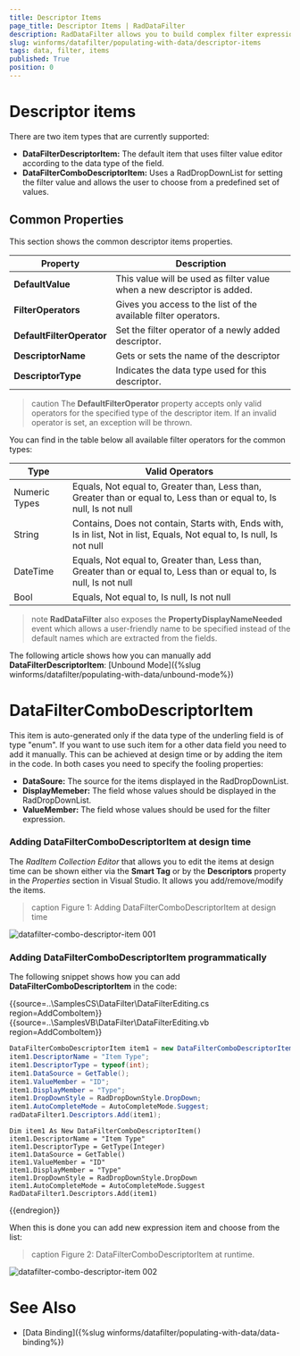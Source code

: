 ```yaml
---
title: Descriptor Items
page_title: Descriptor Items | RadDataFilter
description: RadDataFilter allows you to build complex filter expressions based on the data and collection type of the source fields. 
slug: winforms/datafilter/populating-with-data/descriptor-items
tags: data, filter, items
published: True
position: 0
---
```


# Descriptor items

There are two item types that are currently supported:

* __DataFilterDescriptorItem:__ The default item that uses filter value editor according to the data type of the field.
* __DataFilterComboDescriptorItem:__ Uses a RadDropDownList for setting the filter value and allows the user to choose from a predefined set of values. 

## Common Properties

This section shows the common descriptor items properties.

|Property|Description|
|---|---|
|__DefaultValue__|This value will be used as filter value when a new descriptor is added.|
|__FilterOperators__|Gives you access to the list of the available filter operators.|
|__DefaultFilterOperator__|Set the filter operator of a newly added descriptor.|
|__DescriptorName__|Gets or sets the name of the descriptor|
|__DescriptorType__|Indicates the data type used for this descriptor.|

>caution The **DefaultFilterOperator** property accepts only valid operators for the specified type of the descriptor item. If an invalid operator is set, an exception will be thrown.

You can find in the table below all available filter operators for the common types:

|Type|Valid Operators|
|----|----|
|Numeric Types|Equals, Not equal to, Greater than, Less than, Greater than or equal to, Less than or equal to, Is null, Is not null|
|String|Contains, Does not contain, Starts with, Ends with, Is in list, Not in list, Equals, Not equal to, Is null, Is not null|
|DateTime|Equals, Not equal to, Greater than, Less than, Greater than or equal to, Less than or equal to, Is null, Is not null|
|Bool|Equals, Not equal to, Is null, Is not null|

>note **RadDataFilter** also exposes the **PropertyDisplayNameNeeded** event which allows a user-friendly name to be specified instead of the default names which are extracted from the fields. 

The following article shows how you can manually add __DataFilterDescriptorItem__: [Unbound Mode]({%slug winforms/datafilter/populating-with-data/unbound-mode%})


# DataFilterComboDescriptorItem

This item is auto-generated only if the data type of the underling field is of type "enum". If you want to use such item for a other data field you need to add it manually. This can be achieved at design time or by adding the item in the code. In both cases you need to specify the fooling properties:

* __DataSoure:__ The source for the items displayed in the RadDropDownList.
* __DisplayMemeber:__ The field whose values should be displayed in the RadDropDownList.
* __ValueMember:__ The field whose values should be used for the filter expression.

### Adding DataFilterComboDescriptorItem at design time

The *RadItem Collection Editor* that allows you to edit the items at design time can be shown either via the **Smart Tag** or by the **Descriptors** property in the *Properties* section in Visual Studio. It allows you add/remove/modify the items.  

>caption Figure 1: Adding DataFilterComboDescriptorItem at design time

![datafilter-combo-descriptor-item 001](images/datafilter-combo-descriptor-item001.png)

### Adding DataFilterComboDescriptorItem programmatically

The following snippet shows how you can add __DataFilterComboDescriptorItem__ in the code:

{{source=..\SamplesCS\DataFilter\DataFilterEditing.cs region=AddComboItem}} 
{{source=..\SamplesVB\DataFilter\DataFilterEditing.vb region=AddComboItem}}
````C#
DataFilterComboDescriptorItem item1 = new DataFilterComboDescriptorItem();
item1.DescriptorName = "Item Type";
item1.DescriptorType = typeof(int);
item1.DataSource = GetTable();
item1.ValueMember = "ID";
item1.DisplayMember = "Type";
item1.DropDownStyle = RadDropDownStyle.DropDown;
item1.AutoCompleteMode = AutoCompleteMode.Suggest;
radDataFilter1.Descriptors.Add(item1);

````
````VB.NET
Dim item1 As New DataFilterComboDescriptorItem()
item1.DescriptorName = "Item Type"
item1.DescriptorType = GetType(Integer)
item1.DataSource = GetTable()
item1.ValueMember = "ID"
item1.DisplayMember = "Type"
item1.DropDownStyle = RadDropDownStyle.DropDown
item1.AutoCompleteMode = AutoCompleteMode.Suggest
RadDataFilter1.Descriptors.Add(item1)

````


{{endregion}}

When this is done you can add new expression item and choose from the list:

>caption Figure 2: DataFilterComboDescriptorItem at runtime.

![datafilter-combo-descriptor-item 002](images/datafilter-combo-descriptor-item002.png)

# See Also

* [Data Binding]({%slug winforms/datafilter/populating-with-data/data-binding%})